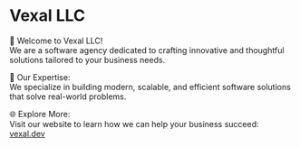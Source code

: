# Vexal LLC

👋 Welcome to Vexal LLC!  
We are a software agency dedicated to crafting innovative and thoughtful solutions tailored to your business needs.

🚀 Our Expertise:  
We specialize in building modern, scalable, and efficient software solutions that solve real-world problems.

🌐 Explore More:  
Visit our website to learn how we can help your business succeed: [vexal.dev](https://vexal.dev)
